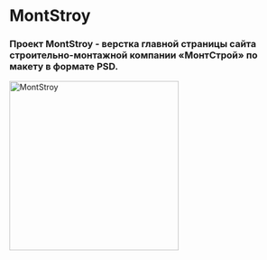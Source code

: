 # MontStroy
### Проект MontStroy - верстка главной страницы сайта строительно-монтажной компании «МонтСтрой» по макету в формате PSD.

<img src="https://borsk-stroy.ru/wp-content/uploads/2019/08/Stroitelstvo-domov-360x240.png" alt="MontStroy" width="300" height="auto"/>
